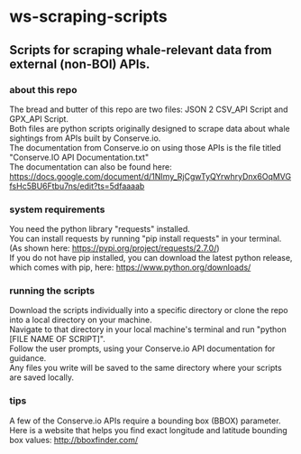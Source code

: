 # ws-scraping-scripts
## Scripts for scraping whale-relevant data from external (non-BOI) APIs. 

### about this repo
The bread and butter of this repo are two files: JSON 2 CSV_API Script and GPX_API Script. 
<br/>Both files are python scripts originally designed to scrape data about whale sightings from APIs built by Conserve.io. <br/>The documentation from Conserve.io on using those APIs is the file titled "Conserve.IO API Documentation.txt" 
<br/> The documentation can also be found here: 
<br/>https://docs.google.com/document/d/1NImy_RjCgwTyQYrwhryDnx6OqMVGfsHc5BU6Ftbu7ns/edit?ts=5dfaaaab


### system requirements
You need the python library "requests" installed. 
<br/>You can install requests by running "pip install requests" in your terminal. 
<br/>(As shown here: https://pypi.org/project/requests/2.7.0/)
<br/>If you do not have pip installed, you can download the latest python release, which comes with pip, here:
https://www.python.org/downloads/

### running the scripts 
Download the scripts individually into a specific directory or clone the repo into a local directory on your machine. 
<br/>Navigate to that directory in your local machine's terminal and run "python [FILE NAME OF SCRIPT]".
<br/>Follow the user prompts, using your Conserve.io API documentation for guidance. 
<br/>Any files you write will be saved to the same directory where your scripts are saved locally. 

### tips
A few of the Conserve.io APIs require a bounding box (BBOX) parameter. 
<br/>Here is a website that helps you find exact longitude and latitude bounding box values: http://bboxfinder.com/

